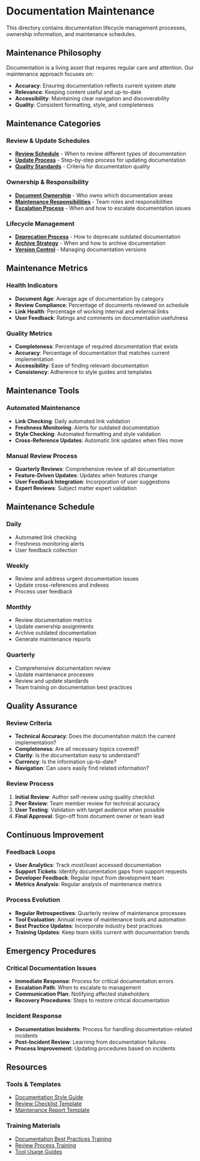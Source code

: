# Documentation Maintenance

This directory contains documentation lifecycle management processes, ownership information, and maintenance schedules.

## Maintenance Philosophy

Documentation is a living asset that requires regular care and attention. Our maintenance approach focuses on:
- **Accuracy**: Ensuring documentation reflects current system state
- **Relevance**: Keeping content useful and up-to-date
- **Accessibility**: Maintaining clear navigation and discoverability
- **Quality**: Consistent formatting, style, and completeness

## Maintenance Categories

### Review & Update Schedules
- **[Review Schedule](review_schedule.md)** - When to review different types of documentation
- **[Update Process](update_process.md)** - Step-by-step process for updating documentation
- **[Quality Standards](quality_standards.md)** - Criteria for documentation quality

### Ownership & Responsibility
- **[Document Ownership](document_ownership.md)** - Who owns which documentation areas
- **[Maintenance Responsibilities](maintenance_responsibilities.md)** - Team roles and responsibilities
- **[Escalation Process](escalation_process.md)** - When and how to escalate documentation issues

### Lifecycle Management
- **[Deprecation Process](deprecation_process.md)** - How to deprecate outdated documentation
- **[Archive Strategy](archive_strategy.md)** - When and how to archive documentation
- **[Version Control](version_control.md)** - Managing documentation versions

## Maintenance Metrics

### Health Indicators
- **Document Age**: Average age of documentation by category
- **Review Compliance**: Percentage of documents reviewed on schedule
- **Link Health**: Percentage of working internal and external links
- **User Feedback**: Ratings and comments on documentation usefulness

### Quality Metrics
- **Completeness**: Percentage of required documentation that exists
- **Accuracy**: Percentage of documentation that matches current implementation
- **Accessibility**: Ease of finding relevant documentation
- **Consistency**: Adherence to style guides and templates

## Maintenance Tools

### Automated Maintenance
- **Link Checking**: Daily automated link validation
- **Freshness Monitoring**: Alerts for outdated documentation
- **Style Checking**: Automated formatting and style validation
- **Cross-Reference Updates**: Automatic link updates when files move

### Manual Review Process
- **Quarterly Reviews**: Comprehensive review of all documentation
- **Feature-Driven Updates**: Updates when features change
- **User Feedback Integration**: Incorporation of user suggestions
- **Expert Reviews**: Subject matter expert validation

## Maintenance Schedule

### Daily
- Automated link checking
- Freshness monitoring alerts
- User feedback collection

### Weekly
- Review and address urgent documentation issues
- Update cross-references and indexes
- Process user feedback

### Monthly
- Review documentation metrics
- Update ownership assignments
- Archive outdated documentation
- Generate maintenance reports

### Quarterly
- Comprehensive documentation review
- Update maintenance processes
- Review and update standards
- Team training on documentation best practices

## Quality Assurance

### Review Criteria
- **Technical Accuracy**: Does the documentation match the current implementation?
- **Completeness**: Are all necessary topics covered?
- **Clarity**: Is the documentation easy to understand?
- **Currency**: Is the information up-to-date?
- **Navigation**: Can users easily find related information?

### Review Process
1. **Initial Review**: Author self-review using quality checklist
2. **Peer Review**: Team member review for technical accuracy
3. **User Testing**: Validation with target audience when possible
4. **Final Approval**: Sign-off from document owner or team lead

## Continuous Improvement

### Feedback Loops
- **User Analytics**: Track most/least accessed documentation
- **Support Tickets**: Identify documentation gaps from support requests
- **Developer Feedback**: Regular input from development team
- **Metrics Analysis**: Regular analysis of maintenance metrics

### Process Evolution
- **Regular Retrospectives**: Quarterly review of maintenance processes
- **Tool Evaluation**: Annual review of maintenance tools and automation
- **Best Practice Updates**: Incorporate industry best practices
- **Training Updates**: Keep team skills current with documentation trends

## Emergency Procedures

### Critical Documentation Issues
- **Immediate Response**: Process for critical documentation errors
- **Escalation Path**: When to escalate to management
- **Communication Plan**: Notifying affected stakeholders
- **Recovery Procedures**: Steps to restore critical documentation

### Incident Response
- **Documentation Incidents**: Process for handling documentation-related incidents
- **Post-Incident Review**: Learning from documentation failures
- **Process Improvement**: Updating procedures based on incidents

## Resources

### Tools & Templates
- [Documentation Style Guide](../templates/style_guide.md)
- [Review Checklist Template](../templates/review_checklist.md)
- [Maintenance Report Template](../templates/maintenance_report.md)

### Training Materials
- [Documentation Best Practices Training](training/best_practices.md)
- [Review Process Training](training/review_process.md)
- [Tool Usage Guides](training/tool_guides.md)